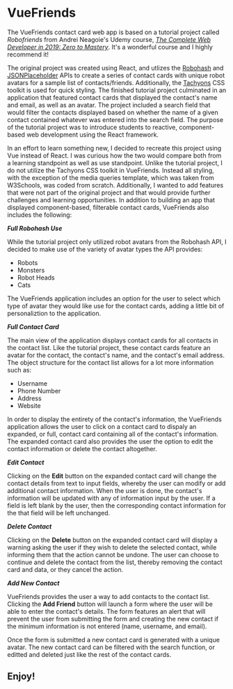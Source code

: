 # VueFriends

The VueFriends contact card web app is based on a tutorial project called _Robofriends_ from Andrei Neagoie's Udemy course, _[The Complete Web Developer in 2019: Zero to Mastery](https://www.udemy.com/the-complete-web-developer-zero-to-mastery/)_. It's a wonderful course and I highly recommend it!

The original project was created using React, and utlizes the [Robohash](https://robohash.org/) and [JSONPlaceholder](https://jsonplaceholder.typicode.com/) APIs to create a series of contact cards with unique robot avatars for a sample list of contacts/friends. Additionally, the [Tachyons](https://tachyons.io/) CSS toolkit is used for quick styling. The finished tutorial project culminated in an application that featured contact cards that displayed the contact's name and email, as well as an avatar. The project included a search field that would filter the contacts displayed based on whether the name of a given contact contained whatever was entered into the search field. The purpose of the tutorial project was to introduce students to reactive, component-based web development using the React framework.

In an effort to learn something new, I decided to recreate this project using Vue instead of React. I was curious how the two would compare both from a learning standpoint as well as use standpoint. Unlike the tutorial project, I do not utilize the Tachyons CSS toolkit in VueFriends. Instead all styling, with the exception of the media queries template, which was taken from W3Schools, was coded from scratch. Additionally, I wanted to add features that were not part of the original project and that would provide further challenges and learning opportunities. In addition to building an app that displayed component-based, filterable contact cards, VueFriends also includes the following:

_**Full Robohash Use**_

While the tutorial project only utilized robot avatars from the Robohash API, I decided to make use of the variety of avatar types the API provides:

- Robots
- Monsters
- Robot Heads
- Cats

The VueFriends application includes an option for the user to select which type of avatar they would like use for the contact cards, adding a little bit of personaliztion to the application.

_**Full Contact Card**_

The main view of the application displays contact cards for all contacts in the contact list. Like the tutorial project, these contact cards feature an avatar for the contact, the contact's name, and the contact's email address. The object structure for the contact list allows for a lot more information such as:

- Username
- Phone Number
- Address
- Website

In order to display the entirety of the contact's information, the VueFriends application allows the user to click on a contact card to dispaly an expanded, or full, contact card containing all of the contact's information. The expanded contact card also provides the user the option to edit the contact information or delete the contact altogether.

_**Edit Contact**_

Clicking on the **Edit** button on the expanded contact card will change the contact details from text to input fields, whereby the user can modify or add additional contact information. When the user is done, the contact's information will be updated with any of information input by the user. If a field is left blank by the user, then the corresponding contact information for the that field will be left unchanged.

_**Delete Contact**_

Clicking on the **Delete** button on the expanded contact card will display a warning asking the user if they wish to delete the selected contact, while informing them that the action cannot be undone. The user can choose to continue and delete the contact from the list, thereby removing the contact card and data, or they cancel the action.

_**Add New Contact**_

VueFriends provides the user a way to add contacts to the contact list. Clicking the **Add Friend** button will launch a form where the user will be able to enter the contact's details. The form features an alert that will prevent the user from submitting the form and creating the new contact if the minimum information is not entered (name, username, and email).

Once the form is submitted a new contact card is generated with a unique avatar. The new contact card can be filtered with the search function, or editted and deleted just like the rest of the contact cards.

## Enjoy!
